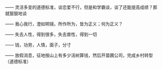 ——
灵活多变的道德标准，谈恋爱不行，但是和学霸谈，谈了还能提高成绩？那就狠狠地谈

——
我心我行，澄如明镜，所作所为，皆为正义；何为正义？

——
失去人性，得到很多，失去兽性，得到一切

——
钱，功劳，人情，面子，分寸

——
放假消息，征地按山上有多少活树算钱，然后开苗圃公司，完成乡村转型（道德标准）